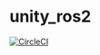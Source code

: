 # unity_ros2
[![CircleCI](https://circleci.com/gh/DynoRobotics/unity_ros2.svg?style=svg)](https://circleci.com/gh/DynoRobotics/unity_ros2)
